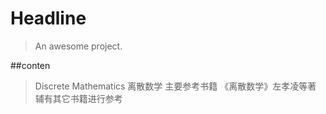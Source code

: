 # Headline

> An awesome project.

##conten
> Discrete Mathematics 离散数学
> 主要参考书籍 《离散数学》左孝凌等著
> 辅有其它书籍进行参考
